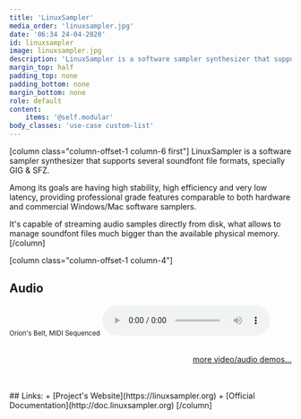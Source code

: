 ```yaml
---
title: 'LinuxSampler'
media_order: 'linuxsampler.jpg'
date: '06:34 24-04-2020'
id: linuxsampler
image: linuxsampler.jpg
description: 'LinuxSampler is a software sampler synthesizer that supports GIG & SFZ soundfont format.'
margin_top: half
padding_top: none
padding_bottom: none
margin_bottom: none
role: default
content:
    items: '@self.modular'
body_classes: 'use-case custom-list'
---
```

[column class="column-offset-1 column-6 first"]
LinuxSampler is a software sampler synthesizer that supports several soundfont file formats, specially GIG & SFZ.

Among its goals are having high stability, high efficiency and very low latency, providing professional grade features comparable to both hardware and commercial Windows/Mac software samplers.

It's capable of streaming audio samples directly from disk, what allows to manage soundfont files much bigger than the available physical memory.
[/column]

[column class="column-offset-1 column-4"]
## Audio
<small>Orion's Belt, MIDI Sequenced</small>
![Orion's Belt, MIDI Sequenced](OrionsBelt.ogg)
<br>
<br>
<p align="right">
 <a href="https://wiki.zynthian.org/index.php/Zynthian_Sound_Demos" target="_blank">more video/audio demos...</a>
</p>
<br>
<br>
## Links:
+ [Project's Website](https://linuxsampler.org)
+ [Official Documentation](http://doc.linuxsampler.org)
[/column]

